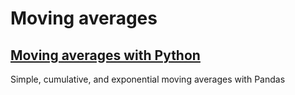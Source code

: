 # Moving averages

## [Moving averages with Python](https://towardsdatascience.com/moving-averages-in-python-16170e20f6c)
Simple, cumulative, and exponential moving averages with Pandas
